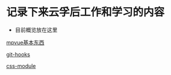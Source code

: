 # 记录下来云孚后工作和学习的内容

* 目前概览放在这里

[mpvue基本东西](https://github.com/cqiangcode/afteryunfutech/blob/master/work/frontend/mpvue.md)

[git-hooks](https://github.com/cqiangcode/afteryunfutech/blob/master/work/together/git-pre-receive.md)

[css-module](https://github.com/cqiangcode/afteryunfutech/blob/master/work/frontend/css.md)
